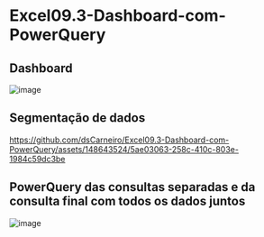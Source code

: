 # Excel09.3-Dashboard-com-PowerQuery

## Dashboard
![image](https://github.com/dsCarneiro/Excel09.3-Dashboard-com-PowerQuery/assets/148643524/8b90221c-75c2-40bf-ad8c-21f485d126b6)

## Segmentação de dados
https://github.com/dsCarneiro/Excel09.3-Dashboard-com-PowerQuery/assets/148643524/5ae03063-258c-410c-803e-1984c59dc3be

## PowerQuery das consultas separadas e da consulta final com todos os dados juntos
![image](https://github.com/dsCarneiro/Excel09.3-Dashboard-com-PowerQuery/assets/148643524/e4ee5ff1-567b-4399-9c23-6d77a786009c)
